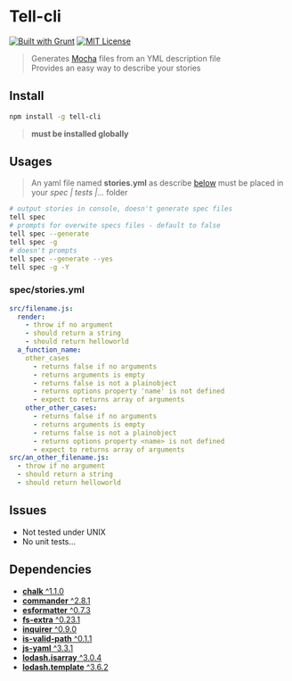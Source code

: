 # Tell-cli

[![Built with Grunt][grunt-img]](http://gruntjs.com/) [![MIT License][license-img]][license-url]

> Generates [Mocha](https://mochajs.org) files from an YML description file<br>
> Provides an easy way to describe your stories

## Install

```bash
npm install -g tell-cli
```

> **must be installed globally**

## Usages

> An yaml file named **stories.yml** as describe [below](#stories.yml) must be placed in your *spec | tests |...* folder

```bash
# output stories in console, doesn't generate spec files
tell spec
# prompts for overwite specs files - default to false
tell spec --generate
tell spec -g
# doesn't prompts
tell spec --generate --yes
tell spec -g -Y
```

<a name="stories.yml"></a>
### spec/stories.yml

```yml
src/filename.js:
  render:
    - throw if no argument
    - should return a string
    - should return helloworld
  a_function_name:
    other_cases
      - returns false if no arguments
      - returns arguments is empty
      - returns false is not a plainobject
      - returns options property 'name' is not defined
      - expect to returns array of arguments
    other_other_cases:
      - returns false if no arguments
      - returns arguments is empty
      - returns false is not a plainobject
      - returns options property <name> is not defined
      - expect to returns array of arguments
src/an_other_filename.js:
  - throw if no argument
  - should return a string
  - should return helloworld
```

## Issues

- Not tested under UNIX
- No unit tests...

## Dependencies

- [**chalk** ^1.1.0](https://www.npmjs.com/package/chalk)
- [**commander** ^2.8.1](https://www.npmjs.com/package/commander)
- [**esformatter** ^0.7.3](https://www.npmjs.com/package/esformatter)
- [**fs-extra** ^0.23.1](https://www.npmjs.com/package/fs-extra)
- [**inquirer** ^0.9.0](https://www.npmjs.com/package/inquirer)
- [**is-valid-path** ^0.1.1](https://www.npmjs.com/package/is-valid-path)
- [**js-yaml** ^3.3.1](https://www.npmjs.com/package/js-yaml)
- [**lodash.isarray** ^3.0.4](https://www.npmjs.com/package/lodash.isarray)
- [**lodash.template** ^3.6.2](https://www.npmjs.com/package/lodash.template)

[grunt-img]: https://cdn.gruntjs.com/builtwith.png
[license-img]: http://img.shields.io/badge/license-MIT-blue.svg?style=flat-square
[license-url]: LICENSE-MIT

[coverall-url]: https://coveralls.io/r/sixertoy/tell-cli
[coverall-img]: https://img.shields.io/coveralls/sixertoy/tell-cli.svg?style=flat-square

[travis-url]: https://travis-ci.org/sixertoy/tell-cli
[travis-img]: http://img.shields.io/travis/sixertoy/tell-cli.svg?style=flat-square
